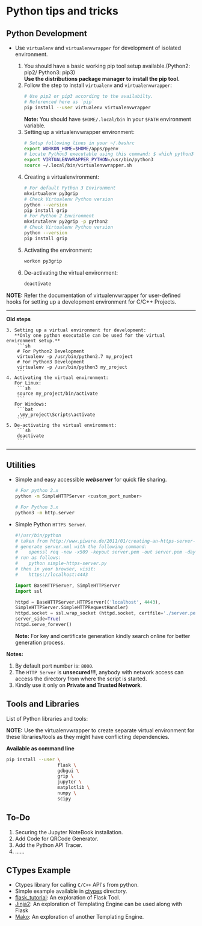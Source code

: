 # Python tips and tricks #

## Python Development ##

* Use `virtualenv` and `virtualenvwrapper` for development of isolated environment.

    1. You should have a basic working pip tool setup available.(Python2: pip2/ Python3: pip3)  
       **Use the distributions package manager to install the pip tool.**
    2. Follow the step to install `virtualenv` and `virtualenvwrapper`:
        ```sh
        # Use pip2 or pip3 according to the availabilty.
        # Referenced here as `pip`
        pip install --user virtualenv virtualenvwrapper
        ```
        **Note:** You should have `$HOME/.local/bin` in your `$PATH` environment variable.
    3. Setting up a virtualenvwrapper environment:
        ```sh
        # Setup following lines in your ~/.bashrc
        export WORKON_HOME=$HOME/apps/pyenv
        # Locate Python3 executable using this command: $ which python3
        export VIRTUALENVWRAPPER_PYTHON=/usr/bin/python3
        source ~/.local/bin/virtualenvwrapper.sh
        ```
    4. Creating a virtualenvironment:
        ```sh
        # For default Python 3 Environment
        mkvirtualenv py3grip
        # Check Virtualenv Python version
        python --version
        pip install grip
        # For Python 2 Environment
        mkvirutalenv py2grip -p python2
        # Check Virtualenv Python version
        python --version
        pip install grip
        ```
    5. Activating the environment:
        ```sh
        workon py3grip
        ```
    6. De-activating the virtual environment:
        ```sh
        deactivate
        ```
**NOTE:** Refer the documentation of virtualenvwrapper for user-defined hooks
for setting up a development environment for C/C++ Projects.

---

**Old steps**


    3. Setting up a virtual environment for development:  
       **Only one python executable can be used for the virtual environment setup.**
        ```sh
        # For Python2 Development
        virtualenv -p /usr/bin/python2.7 my_project
        # For Python3 Development
        virtualenv -p /usr/bin/python3 my_project
        ```
    4. Activating the virtual environment:  
       For Linux:
        ```sh
        source my_project/bin/activate
        ```
       For Windows:
        ```bat
        .\my_project\Scripts\activate
        ```
    5. De-activating the virtual environment:
        ```sh
        deactivate
        ```
---

## Utilities ##

* Simple and easy accessible __*webserver*__ for quick file sharing.

    ```sh
    # For python 2.x
    python -m SimpleHTTPServer <custom_port_number>

    # For Python 3.x
    python3 -m http.server
    ```
* Simple Python `HTTPS Server`.

    ```python
    #!/usr/bin/python
    # taken from http://www.piware.de/2011/01/creating-an-https-server-in-python/
    # generate server.xml with the following command:
    #    openssl req -new -x509 -keyout server.pem -out server.pem -days 365 -nodes
    # run as follows:
    #    python simple-https-server.py
    # then in your browser, visit:
    #    https://localhost:4443

    import BaseHTTPServer, SimpleHTTPServer
    import ssl

    httpd = BaseHTTPServer.HTTPServer(('localhost', 4443),
    SimpleHTTPServer.SimpleHTTPRequestHandler)
    httpd.socket = ssl.wrap_socket (httpd.socket, certfile='./server.pem',
    server_side=True)
    httpd.serve_forever()
    ```
    **Note:** For key and certificate generation kindly search online for better generation
    process.

**Notes:**

1. By default port number is: `8000`.
2. The `HTTP Server` is **unsecured!!!**, anybody with network access can access
   the directory from where the script is started.
3. Kindly use it only on **Private and Trusted Network**.

## Tools and Libraries ##

List of Python libraries and tools:

**NOTE:** Use the virtualenvwrapper to create separate virtual environment for
these libraries/tools as they might have conflicting dependencies.

**Available as command line**

```sh
pip install --user \
                   flask \
                   gdbgui \
                   grip \
                   jupyter \
                   matplotlib \
                   numpy \
                   scipy
```

## To-Do ##

1. Securing the Jupyter NoteBook installation.
2. Add Code for QRCode Generator.
3. Add the Python API Tracer.
4. ......

## CTypes Example

* Ctypes library for calling `C/C++` API's from python.
* Simple example available in [ctypes](ctypes) directory.
* [flask_tutorial](flask_tutorial): An exploration of Flask Tool.
* [Jinja2](Jinja2): An exploration of Templating Engine can be used along with Flask
* [Mako](Mako): An exploration of another Templating Engine.

